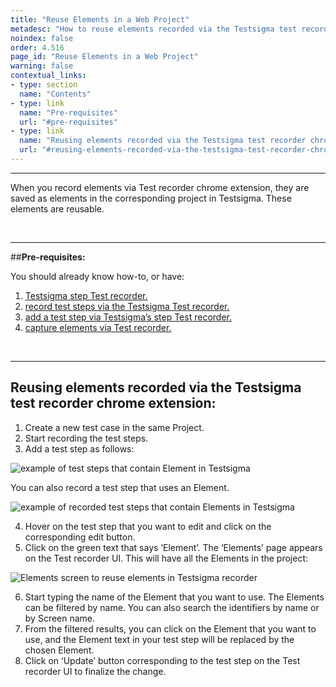 ```yaml
---
title: "Reuse Elements in a Web Project"
metadesc: "How to reuse elements recorded via the Testsigma test recorder chrome extension for a web project."
noindex: false
order: 4.516
page_id: "Reuse Elements in a Web Project"
warning: false
contextual_links:
- type: section
  name: "Contents"
- type: link
  name: "Pre-requisites"
  url: "#pre-requisites"
- type: link
  name: "Reusing elements recorded via the Testsigma test recorder chrome extension"
  url: "#reusing-elements-recorded-via-the-testsigma-test-recorder-chrome-extension"
---
```


---

When you record elements via Test recorder chrome extension, they are saved as elements in the corresponding project in Testsigma. These elements are reusable.

&emsp;

---
##**Pre-requisites:**

 You should already know how-to, or have:

 1. [Testsigma step Test recorder.](https://testsigma.com/docs/test-step-recorder/install-chrome-extension/)
 2. [record test steps via the Testsigma Test recorder.](https://testsigma.com/docs/test-cases/create-steps-recorder/web-apps/overview/)
 3. [add a test step via Testsigma’s step Test recorder.](https://testsigma.com/docs/test-cases/create-steps-recorder/web-apps/add-steps-before-after/)
 4. [capture elements via Test recorder.](https://testsigma.com/docs/elements/web-apps/record-multiple-elements/)

&emsp;

---
## **Reusing elements recorded via the Testsigma test recorder chrome extension:**

 1. Create a new test case in the same Project.
 2. Start recording the test steps.
 3. Add a test step as follows:


![example of test steps that contain Element in Testsigma](https://docs.testsigma.com/images/reuse-elements/test-steps-that-contain-Element-testsigma.png)

You can also record a test step that uses an Element.

![example of recorded test steps that contain Elements in Testsigma](https://docs.testsigma.com/images/reuse-elements/recorded-test-steps-that-contain-Element-testsigma.png)

 4. Hover on the test step that you want to edit and click on the corresponding edit button. 
 5. Click on the green text that says ‘Element’. The ‘Elements’ page appears on the Test recorder UI. This will have all the Elements in the project:

![Elements screen to reuse elements in Testsigma recorder](https://docs.testsigma.com/images/reuse-elements/Elements-screen-reuse-elements-testsigma-recorder.png)

 6. Start typing the name of the Element that you want to use. The Elements can be filtered by name. You can also search the identifiers by name or by Screen name.
 7. From the filtered results, you can click on the Element that you want to use, and the Element text in your test step will be replaced by the chosen Element.
 8. Click on ‘Update’ button corresponding to the test step on the Test recorder UI to finalize the change.






